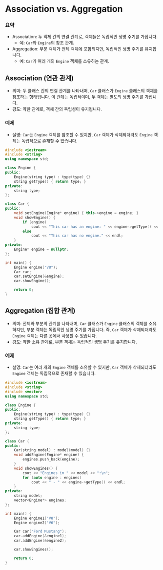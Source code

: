 # Association vs. Aggregation

### 요약

- Association: 두 객체 간의 연결 관계로, 객체들은 독립적인 생명 주기를 가집니다.
  - 예: `Car`와 `Engine`의 참조 관계.
- Aggregation: 부분 객체가 전체 객체에 포함되지만, 독립적인 생명 주기를 유지합니다.
  - 예: `Car`가 여러 개의 `Engine` 객체를 소유하는 관계.

## Association (연관 관계)

- 의미: 두 클래스 간의 연결 관계를 나타내며, `Car` 클래스가 `Engine` 클래스의 객체를 참조하는 형태입니다. 이 관계는 독립적이며, 두 객체는 별도의 생명 주기를 가집니다.
- 강도: 약한 관계로, 객체 간의 독립성이 유지됩니다.

### 예제

- 설명: `Car`는 `Engine` 객체를 참조할 수 있지만, `Car` 객체가 삭제되더라도 `Engine` 객체는 독립적으로 존재할 수 있습니다.

```cpp
#include <iostream>
#include <string>
using namespace std;

class Engine {
public:
    Engine(string type) : type(type) {}
    string getType() { return type; }
private:
    string type;
};

class Car {
public:
    void setEngine(Engine* engine) { this->engine = engine; }
    void showEngine() {
        if (engine)
            cout << "This car has an engine: " << engine->getType() << endl;
        else
            cout << "This car has no engine." << endl;
    }
private:
    Engine* engine = nullptr;
};

int main() {
    Engine engine("V8");
    Car car;
    car.setEngine(&engine);
    car.showEngine();

    return 0;
}
```

## Aggregation (집합 관계)

- 의미: 전체와 부분의 관계를 나타내며, `Car` 클래스가 `Engine` 클래스의 객체를 소유하지만, 부분 객체는 독립적인 생명 주기를 가집니다. 즉, `Car` 객체가 삭제되더라도 `Engine` 객체는 다른 곳에서 사용할 수 있습니다.
- 강도: 약한 소유 관계로, 부분 객체는 독립적인 생명 주기를 유지합니다.

### 예제

- 설명: `Car`는 여러 개의 `Engine` 객체를 소유할 수 있지만, `Car` 객체가 삭제되더라도 `Engine` 객체는 독립적으로 존재할 수 있습니다.

```cpp
#include <iostream>
#include <string>
#include <vector>
using namespace std;

class Engine {
public:
    Engine(string type) : type(type) {}
    string getType() { return type; }
private:
    string type;
};

class Car {
public:
    Car(string model) : model(model) {}
    void addEngine(Engine* engine) {
        engines.push_back(engine);
    }
    void showEngines() {
        cout << "Engines in " << model << ":\n";
        for (auto engine : engines)
            cout << " - " << engine->getType() << endl;
    }
private:
    string model;
    vector<Engine*> engines;
};

int main() {
    Engine engine1("V8");
    Engine engine2("V6");

    Car car("Ford Mustang");
    car.addEngine(&engine1);
    car.addEngine(&engine2);

    car.showEngines();

    return 0;
}
```